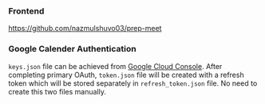 ### Frontend

https://github.com/nazmulshuvo03/prep-meet


### Google Calender Authentication
`keys.json` file can be achieved from [Google Cloud Console](https://console.cloud.google.com). After completing primary OAuth, `token.json` file will be created with a refresh token which will be stored separately in `refresh_token.json` file. No need to create this two files manually.